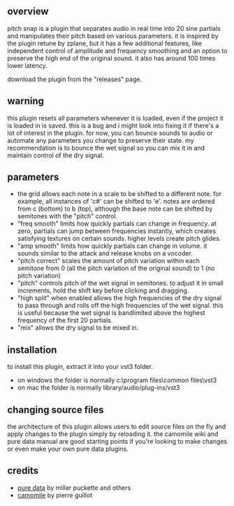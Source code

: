 ## overview

pitch snap is a plugin that separates audio in real time into 20 sine partials and manipulates their pitch based on various parameters. it is inspired by the plugin retune by zplane, but it has a few additional features, like independent control of amplitude and frequency smoothing and an option to preserve the high end of the original sound. it also has around 100 times lower latency.

download the plugin from the "releases" page.

## warning

this plugin resets all parameters whenever it is loaded, even if the project it is loaded in is saved. this is a bug and i might look into fixing it if there's a lot of interest in the plugin. for now, you can bounce sounds to audio or automate any parameters you change to preserve their state. my recommendation is to bounce the wet signal so you can mix it in and maintain control of the dry signal.

## parameters

- the grid allows each note in a scale to be shifted to a different note. for example, all instances of 'c#' can be shifted to 'e'. notes are ordered from c (bottom) to b (top), although the base note can be shifted by semitones with the "pitch" control.
- "freq smooth" limits how quickly partials can change in frequency. at zero, partials can jump between frequencies instantly, which creates satisfying textures on certain sounds. higher levels create pitch glides. 
- "amp smooth" limits how quickly partials can change in volume. it sounds similar to the attack and release knobs on a vocoder.
- "pitch correct" scales the amount of pitch variation within each semitone from 0 (all the pitch variation of the original sound) to 1 (no pitch variation)
- "pitch" controls pitch of the wet signal in semitones. to adjust it in small increments, hold the shift key before clicking and dragging.
- "high split" when enabled allows the high frequencies of the dry signal to pass through and rolls off the high frequencies of the wet signal. this is useful because the wet signal is bandlimited above the highest frequency of the first 20 partials.
- "mix" allows the dry signal to be mixed in.

## installation

to install this plugin, extract it into your vst3 folder.
- on windows the folder is normally c:\program files\common files\vst3
- on mac the folder is normally library/audio/plug-ins/vst3

## changing source files

the architecture of this plugin allows users to edit source files on the fly and apply changes to the plugin simply by reloading it. the camomile wiki and pure data manual are good starting points if you're looking to make changes or even make your own pure data plugins. 

## credits

- [pure data](https://puredata.info/) by miller puckette and others
- [camomile](https://github.com/pierreguillot/Camomile) by pierre guillot
